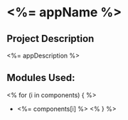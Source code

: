 # <%= appName %>

## Project Description
<%= appDescription %>

## Modules Used: 

<% for (i in components) { %>
* <%= components[i] %> 
<% } %>

